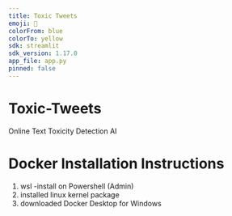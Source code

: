 ```yaml
---
title: Toxic Tweets
emoji: 🐨
colorFrom: blue
colorTo: yellow
sdk: streamlit
sdk_version: 1.17.0
app_file: app.py
pinned: false
---
```


# Toxic-Tweets
Online Text Toxicity Detection AI

# Docker Installation Instructions 
1. wsl -install on Powershell (Admin)
2. installed linux kernel package 
3. downloaded Docker Desktop for Windows 


